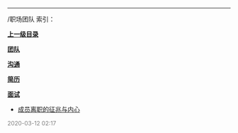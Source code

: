 
----

/职场团队 索引：


**[上一级目录]()**

**[团队](/职场团队/团队/)**

**[沟通](/职场团队/沟通/)**

**[简历](/职场团队/简历/)**

**[面试](/职场团队/面试/)**

- [成员离职的征兆与内心](/职场团队/成员离职的征兆与内心)


<font size=2 color='grey'> 2020-03-12 02:17 </font>